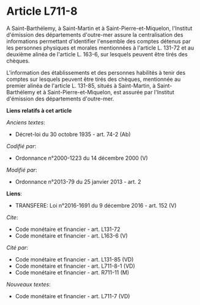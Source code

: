 # Article L711-8

A Saint-Barthélemy, à Saint-Martin et à Saint-Pierre-et-Miquelon, l'Institut d'émission des départements d'outre-mer assure
la centralisation des informations permettant d'identifier l'ensemble des comptes détenus par les personnes physiques et
morales mentionnées à l'article L. 131-72 et au deuxième alinéa de l'article L. 163-6, sur lesquels peuvent être tirés des
chèques. 

L'information des établissements et des personnes habilités à tenir des comptes sur lesquels peuvent être tirés des chèques,
mentionnée au premier alinéa de l'article L. 131-85, situés à Saint-Martin, à Saint-Barthélemy et à Saint-Pierre-et-Miquelon,
est assurée par l'Institut d'émission des départements d'outre-mer.

**Liens relatifs à cet article**

_Anciens textes_:

  - Décret-loi du 30 octobre 1935 - art. 74-2 (Ab)

_Codifié par_:

  - Ordonnance n°2000-1223 du 14 décembre 2000 (V)

_Modifié par_:

  - Ordonnance n°2013-79 du 25 janvier 2013 - art. 2

**Liens**:

  - TRANSFERE: Loi n°2016-1691 du 9 décembre 2016 - art. 152 (V)

_Cite_:

  - Code monétaire et financier - art. L131-72
  - Code monétaire et financier - art. L163-6 (V)

_Cité par_:

  - Code monétaire et financier - art. L131-85 (VD)
  - Code monétaire et financier - art. L711-8-1 (VD)
  - Code monétaire et financier - art. R711-11 (M)

_Nouveaux textes_:

  - Code monétaire et financier - art. L711-7 (VD)
